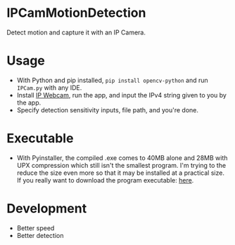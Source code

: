 # IPCamMotionDetection
Detect motion and capture it with an IP Camera.

# Usage
- With Python and pip installed, `pip install opencv-python` and run `IPCam.py` with any IDE.
- Install [IP Webcam](https://play.google.com/store/apps/details?id=com.pas.webcam&hl=en_CA), run the app, and input the IPv4 string given to you by the app.
- Specify detection sensitivity inputs, file path, and you're done.

# Executable
- With Pyinstaller, the compiled .exe comes to 40MB alone and 28MB with UPX compression which still isn't the smallest program. I'm trying to the reduce the size even more so that it may be installed at a practical size. If you really want to download the program executable: [here](https://www.dropbox.com/s/3dohe31xzaq7i3h/IPCam.exe?dl=0).

# Development
- Better speed 
- Better detection
